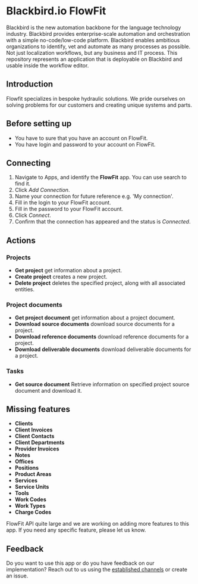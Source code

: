 # Blackbird.io FlowFit

Blackbird is the new automation backbone for the language technology industry. Blackbird provides enterprise-scale automation and orchestration with a simple no-code/low-code platform. Blackbird enables ambitious organizations to identify, vet and automate as many processes as possible. Not just localization workflows, but any business and IT process. This repository represents an application that is deployable on Blackbird and usable inside the workflow editor.

## Introduction

<!-- begin docs -->  

Flowfit specializes in bespoke hydraulic solutions. We pride ourselves on solving problems for our customers and creating unique systems and parts.

## Before setting up

- You have to sure that you have an account on FlowFit.
- You have login and password to your account on FlowFit.

## Connecting

1. Navigate to Apps, and identify the **FlowFit** app. You can use search to find it.
2. Click _Add Connection_.
3. Name your connection for future reference e.g. 'My connection'.
6. Fill in the login to your FlowFit account.
7. Fill in the password to your FlowFit account.
8. Click _Connect_.
9. Confirm that the connection has appeared and the status is _Connected_.

## Actions

### Projects

- **Get project** get information about a project.
- **Create project** creates a new project.
- **Delete project** deletes the specified project, along with all associated entities.

### Project documents

- **Get project document** get information about a project document.
- **Download source documents** download source documents for a project.
- **Download reference documents** download reference documents for a project.
- **Download deliverable documents** download deliverable documents for a project.

### Tasks

- **Get source document** Retrieve information on specified project source document and download it.

## Missing features

- **Clients**
- **Client Invoices**
- **Client Contacts**
- **Client Departments**
- **Provider Invoices**
- **Notes**
- **Offices**
- **Positions**
- **Product Areas**
- **Services**
- **Service Units**
- **Tools**
- **Work Codes**
- **Work Types**
- **Charge Codes**

FlowFit API quite large and we are working on adding more features to this app. If you need any specific feature, please let us know.

## Feedback

Do you want to use this app or do you have feedback on our implementation? Reach out to us using the [established channels](https://www.blackbird.io/) or create an issue.

<!-- end docs -->